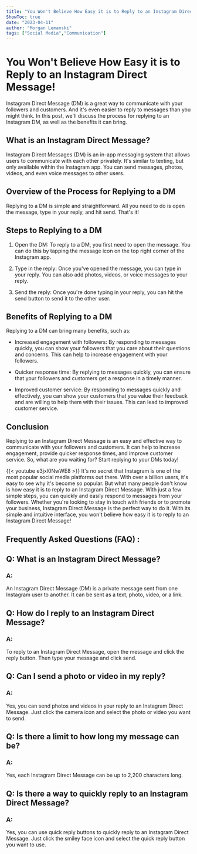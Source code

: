 ```yaml
---
title: "You Won't Believe How Easy it is to Reply to an Instagram Direct Message!"
ShowToc: true 
date: "2023-04-11"
author: "Morgan Lemanski" 
tags: ["Social Media","Communication"]
---
```

# You Won't Believe How Easy it is to Reply to an Instagram Direct Message!

Instagram Direct Message (DM) is a great way to communicate with your followers and customers. And it's even easier to reply to messages than you might think. In this post, we'll discuss the process for replying to an Instagram DM, as well as the benefits it can bring.

## What is an Instagram Direct Message?

Instagram Direct Messages (DM) is an in-app messaging system that allows users to communicate with each other privately. It's similar to texting, but only available within the Instagram app. You can send messages, photos, videos, and even voice messages to other users.

## Overview of the Process for Replying to a DM

Replying to a DM is simple and straightforward. All you need to do is open the message, type in your reply, and hit send. That's it!

## Steps to Replying to a DM

1. Open the DM: To reply to a DM, you first need to open the message. You can do this by tapping the message icon on the top right corner of the Instagram app.

2. Type in the reply: Once you've opened the message, you can type in your reply. You can also add photos, videos, or voice messages to your reply.

3. Send the reply: Once you're done typing in your reply, you can hit the send button to send it to the other user.

## Benefits of Replying to a DM

Replying to a DM can bring many benefits, such as:

- Increased engagement with followers: By responding to messages quickly, you can show your followers that you care about their questions and concerns. This can help to increase engagement with your followers.

- Quicker response time: By replying to messages quickly, you can ensure that your followers and customers get a response in a timely manner.

- Improved customer service: By responding to messages quickly and effectively, you can show your customers that you value their feedback and are willing to help them with their issues. This can lead to improved customer service.

## Conclusion

Replying to an Instagram Direct Message is an easy and effective way to communicate with your followers and customers. It can help to increase engagement, provide quicker response times, and improve customer service. So, what are you waiting for? Start replying to your DMs today!

{{< youtube e3jxl0NwWE8 >}} 
It's no secret that Instagram is one of the most popular social media platforms out there. With over a billion users, it's easy to see why it's become so popular. But what many people don't know is how easy it is to reply to an Instagram Direct Message. With just a few simple steps, you can quickly and easily respond to messages from your followers. Whether you're looking to stay in touch with friends or to promote your business, Instagram Direct Message is the perfect way to do it. With its simple and intuitive interface, you won't believe how easy it is to reply to an Instagram Direct Message!

## Frequently Asked Questions (FAQ) :
<h2>Q: What is an Instagram Direct Message? </h2>

<h3>A: </h3>
An Instagram Direct Message (DM) is a private message sent from one Instagram user to another. It can be sent as a text, photo, video, or a link.

<h2>Q: How do I reply to an Instagram Direct Message? </h2>

<h3>A: </h3>
To reply to an Instagram Direct Message, open the message and click the reply button. Then type your message and click send.

<h2>Q: Can I send a photo or video in my reply? </h2>

<h3>A: </h3>
Yes, you can send photos and videos in your reply to an Instagram Direct Message. Just click the camera icon and select the photo or video you want to send.

<h2>Q: Is there a limit to how long my message can be? </h2>

<h3>A: </h3>
Yes, each Instagram Direct Message can be up to 2,200 characters long.

<h2>Q: Is there a way to quickly reply to an Instagram Direct Message? </h2>

<h3>A: </h3>
Yes, you can use quick reply buttons to quickly reply to an Instagram Direct Message. Just click the smiley face icon and select the quick reply button you want to use.


